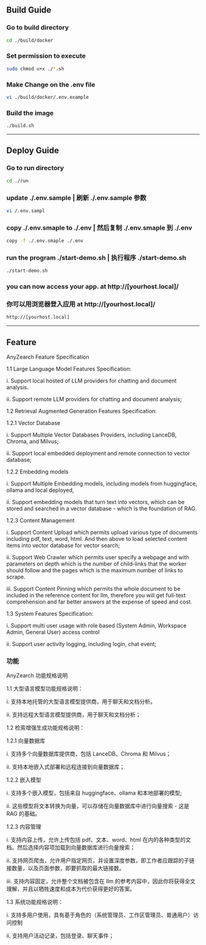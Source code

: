 ## Build Guide ##
### Go to build directory
```bash
cd ./build/docker
```

### Set permission to execute
```bash
sudo chmod u+x ./*.sh
```

### Make Change on the .env file
```bash
vi ./build/docker/.env.example
```

### Build the image
```bash
./build.sh
```


***

## Deploy Guide ## 
### Go to run directory
```bash
cd ./run
```

### update  ./.env.sample | 刷新 ./.env.sample 参数
```bash
vi /.env.sampl
```

###  copy ./.env.smaple to ./.env | 然后复制 ./.env.smaple 到 ./.env
```bash
copy -f ./.env.smaple ./.env 
```

###  run the program ./start-demo.sh | 执行程序 ./start-demo.sh
```bash
./start-demo.sh
```


### you can now access your app. at http://[yourhost.local]/
### 你可以用浏览器登入应用 at http://[yourhost.local]/
```bash
http://[yourhost.local]
```

***

## Feature ##

AnyZearch Feature Specification



1.1	Large Language Model Features Specification:

i.	Support local hosted of LLM providers for chatting and document analysis.

ii.	Support remote LLM providers for chatting and document analysis;



1.2	Retrieval Augmented Generation Features Specification:

1.2.1	Vector Database 

i.	Support Multiple Vector Databases Providers, including LanceDB, Chroma, and Milvus; 

ii.	Support local embedded deployment and remote connection to vector database;

1.2.2	Embedding models

i.	Support Multiple Embedding models, including models from huggingface, ollama and local deployed, 

ii. Support embedding models that turn text into vectors, which can be stored and searched in a vector database - which is the foundation of RAG.

1.2.3	Content Management

i.	Support Content Upload which permits upload various type of documents including pdf, text, word, html. And then above to load selected content items into vector database for vector search;

ii.	Support Web Crawler which permits user specify a webpage and with parameters on depth which is the number of child-links that the worker should follow and the pages which is the maximum number of links to scrape.

iii.	Support Content Pinning which permits the whole document to be included in the reference content for llm, therefore you will get full-text comprehension and far better answers at the expense of speed and cost.



1.3	System Features Specification:

i.	Support multi user usage with role based (System Admin, Workspace Admin, General User) access control

ii.	Support user activity logging, including login, chat event;


### 功能 ###

AnyZearch 功能规格说明


1.1 大型语言模型功能规格说明：

i. 支持本地托管的大型语言模型提供商，用于聊天和文档分析。

ii. 支持远程大型语言模型提供商，用于聊天和文档分析；


1.2 检索增强生成功能规格说明：

1.2.1 向量数据库

i. 支持多个向量数据库提供商，包括 LanceDB、Chroma 和 Milvus；

ii. 支持本地嵌入式部署和远程连接到向量数据库；

1.2.2 嵌入模型

i. 支持多个嵌入模型，包括来自 huggingface、ollama 和本地部署的模型;

ii. 这些模型将文本转换为向量，可以存储在向量数据库中进行向量搜索 - 这是 RAG 的基础。

1.2.3 内容管理

i. 支持内容上传，允许上传包括 pdf、文本、word、html 在内的各种类型的文档。然后选择内容项加载到向量数据库进行向量搜索；

ii. 支持网页爬虫，允许用户指定网页，并设置深度参数，即工作者应跟踪的子链接数量，以及页面参数，即要抓取的最大链接数。

iii. 支持内容固定，允许整个文档被包含在 llm 的参考内容中，因此你将获得全文理解，并且以牺牲速度和成本为代价获得更好的答案。


1.3 系统功能规格说明：

i. 支持多用户使用，具有基于角色的（系统管理员、工作区管理员、普通用户）访问控制

ii. 支持用户活动记录，包括登录、聊天事件；


